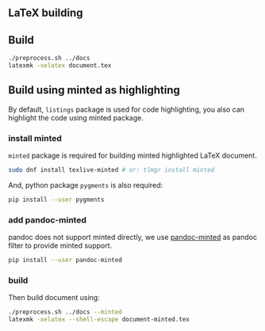 ## LaTeX building

## Build
```bash
./preprocess.sh ../docs
latexmk -xelatex document.tex
```

## Build using minted as highlighting
By default, `listings` package is used for code highlighting, 
you also can highlight the code using minted package.

### install minted
`minted` package is required for building minted highlighted LaTeX document.
```bash
sudo dnf install texlive-minted # or: tlmgr install minted
```
And, python package `pygments` is also required:
```bash
pip install --user pygments
```

### add pandoc-minted
pandoc does not support minted directly,
we use [pandoc-minted](github.com/nick-ulle/pandoc-minted) as pandoc filter to provide minted support.

```bash
pip install --user pandoc-minted
```

### build
Then build document using:
```bash
./preprocess.sh ../docs --minted
latexmk -xelatex --shell-escape document-minted.tex
```
